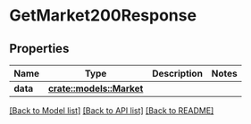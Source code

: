 # GetMarket200Response

## Properties

Name | Type | Description | Notes
------------ | ------------- | ------------- | -------------
**data** | [**crate::models::Market**](Market.md) |  | 

[[Back to Model list]](../README.md#documentation-for-models) [[Back to API list]](../README.md#documentation-for-api-endpoints) [[Back to README]](../README.md)


